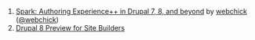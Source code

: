 1. [Spark: Authoring Experience++ in Drupal 7, 8, and beyond](https://austin2014.drupal.org/session/spark-authoring-experience-drupal-7-8-and-beyond) by [webchick](https://www.drupal.org/user/24967) ([@webchick](https://twitter.com/webchick))
1. [Drupal 8 Preview for Site Builders](https://www.acquia.com/resources/acquia-tv/conference/drupal-8-preview-site-builders-october-23-2013)
